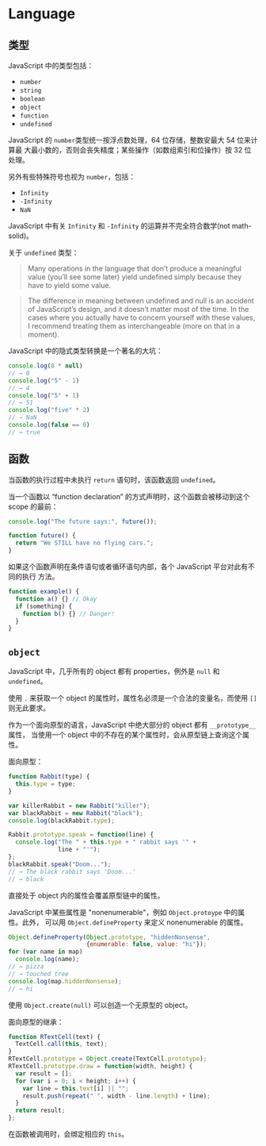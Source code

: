 # Language
## 类型

JavaScript 中的类型包括：

- `number`
- `string`
- `boolean`
- `object`
- `function`
- `undefined`

JavaScript 的 `number`类型统一按浮点数处理，64 位存储，整数安最大 54 位来计算最
大最小数的，否则会丧失精度；某些操作（如数组索引和位操作）按 32 位处理。

另外有些特殊符号也视为 `number`，包括：

- `Infinity`
- `-Infinity`
- `NaN`

JavaScript 中有关 `Infinity` 和 `-Infinity` 的运算并不完全符合数学(not math-solid)。

关于 `undefined` 类型：

> Many operations in the language that don’t produce a meaningful value (you’ll see some later) yield undefined simply because they have to yield some value.

> The difference in meaning between undefined and null is an accident of JavaScript’s design, and it doesn’t matter most of the time. In the cases where you actually have to concern yourself with these values, I recommend treating them as interchangeable (more on that in a moment).

JavaScript 中的隐式类型转换是一个著名的大坑：

```js
console.log(8 * null)
// → 0
console.log("5" - 1)
// → 4
console.log("5" + 1)
// → 51
console.log("five" * 2)
// → NaN
console.log(false == 0)
// → true
```

## 函数

当函数的执行过程中未执行 `return` 语句时，该函数返回 `undefined`。

当一个函数以 “function declaration” 的方式声明时，这个函数会被移动到这个 scope
的最前：

```js
console.log("The future says:", future());

function future() {
  return "We STILL have no flying cars.";
}
```

如果这个函数声明在条件语句或者循环语句内部，各个 JavaScript 平台对此有不同的执行
方法。

```js
function example() {
  function a() {} // Okay
  if (something) {
    function b() {} // Danger!
  }
}
```

## `object`

JavaScript 中，几乎所有的 object 都有 properties，例外是 `null` 和 `undefined`。

使用 `.` 来获取一个 object 的属性时，属性名必须是一个合法的变量名，而使用 `[]`
则无此要求。

作为一个面向原型的语言，JavaScript 中绝大部分的 object 都有 `__prototype__` 属性，
当使用一个 object 中的不存在的某个属性时，会从原型链上查询这个属性。

面向原型：

```js
function Rabbit(type) {
  this.type = type;
}

var killerRabbit = new Rabbit("killer");
var blackRabbit = new Rabbit("black");
console.log(blackRabbit.type);

Rabbit.prototype.speak = function(line) {
  console.log("The " + this.type + " rabbit says '" +
              line + "'");
};
blackRabbit.speak("Doom...");
// → The black rabbit says 'Doom...'
// → black
```

直接处于 object 内的属性会覆盖原型链中的属性。

JavaScript 中某些属性是 "nonenumerable"，例如 `Object.protoype` 中的属性。此外，
可以用 `Object.defineProperty` 来定义 nonenumerable 的属性。

```js
Object.defineProperty(Object.prototype, "hiddenNonsense",
                      {enumerable: false, value: "hi"});
for (var name in map)
  console.log(name);
// → pizza
// → touched tree
console.log(map.hiddenNonsense);
// → hi
```

使用 `Object.create(null)` 可以创造一个无原型的 object。

面向原型的继承：

```js
function RTextCell(text) {
  TextCell.call(this, text);
}
RTextCell.prototype = Object.create(TextCell.prototype);
RTextCell.prototype.draw = function(width, height) {
  var result = [];
  for (var i = 0; i < height; i++) {
    var line = this.text[i] || "";
    result.push(repeat(" ", width - line.length) + line);
  }
  return result;
};
```

在函数被调用时，会绑定相应的 `this`。
